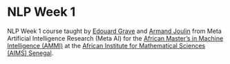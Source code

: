 # NLP Week 1
 NLP Week 1 course taught by [Edouard Grave](https://ai.facebook.com/people/edouard-grave) and [Armand Joulin](https://research.facebook.com/people/joulin-armand/) from Meta Artificial Intelligence Research (Meta AI) for the  [African Master’s in Machine Intelligence (AMMI)](https://aimsammi.org/) at the [ African Institute for Mathematical Sciences (AIMS) Senegal](https://aims-senegal.org/).
 



